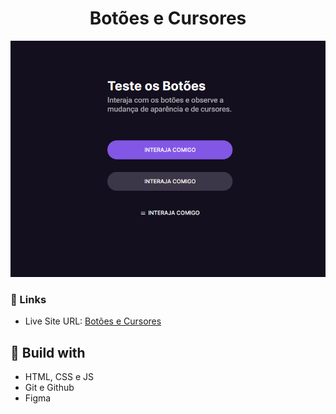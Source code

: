 <h1 align="center"> Botões e Cursores </h1>

![](./screenshot.png)

### 🔗 Links

- Live Site URL: [Botões e Cursores](https://lucazcruz.github.io/bora-codar/botoes-e-cursores/)

## 🚀 Build with

- HTML, CSS e JS
- Git e Github
- Figma
